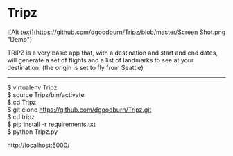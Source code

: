 # Tripz

![Alt text](https://github.com/dgoodburn/Tripz/blob/master/Screen Shot.png "Demo")

TRIPZ is a very basic app that, with a destination and start and end dates, will generate a set of flights and a list of landmarks to see at your destination. (the origin is set to fly from Seattle)

---

$ virtualenv Tripz  
$ source Tripz/bin/activate  
$ cd Tripz  
$ git clone https://github.com/dgoodburn/Tripz.git  
$ cd tripz  
$ pip install -r requirements.txt  
$ python Tripz.py  

http://localhost:5000/
